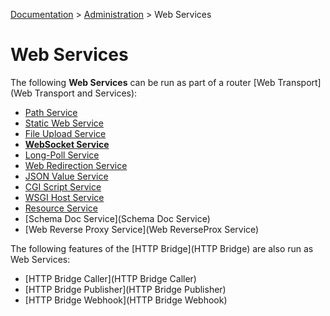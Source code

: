 [Documentation](.) > [Administration](Administration) > Web Services

# Web Services

The following **Web Services** can be run as part of a router [Web Transport](Web Transport and Services):

* [Path Service](Path-Service)
* [Static Web Service](Static-Web-Service)
* [File Upload Service](File-Upload-Service)
* **[WebSocket Service](WebSocket-Service)**
* [Long-Poll Service](Long-Poll-Service)
* [Web Redirection Service](Web-Redirection-Service)
* [JSON Value Service](JSON-Value-Service)
* [CGI Script Service](CGI-Script-Service)
* [WSGI Host Service](WSGI-Host-Service)
* [Resource Service](Resource-Service)
* [Schema Doc Service](Schema Doc Service)
* [Web Reverse Proxy Service](Web ReverseProx Service)

The following features of the [HTTP Bridge](HTTP Bridge) are also run as Web Services:

* [HTTP Bridge Caller](HTTP Bridge Caller)
* [HTTP Bridge Publisher](HTTP Bridge Publisher)
* [HTTP Bridge Webhook](HTTP Bridge Webhook)
